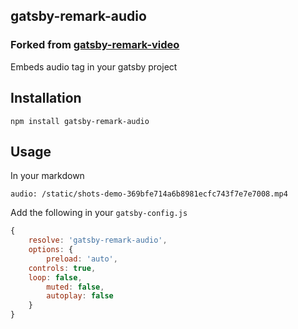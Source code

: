 ## gatsby-remark-audio


### Forked from [gatsby-remark-video](https://github.com/rehat101/gatsby-remark-video)

Embeds audio tag in your gatsby project

## Installation
```
npm install gatsby-remark-audio
```

## Usage

In your markdown
```
audio: /static/shots-demo-369bfe714a6b8981ecfc743f7e7e7008.mp4
```

Add the following in your `gatsby-config.js`
```javascript
{
	resolve: 'gatsby-remark-audio',
	options: {
		preload: 'auto',
    controls: true,
    loop: false,
		muted: false,
		autoplay: false
	}
}
```
